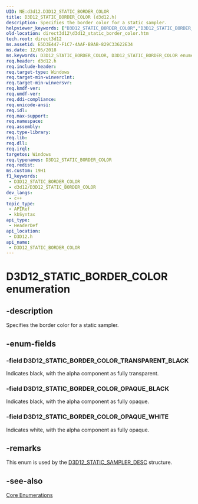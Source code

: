 ```yaml
---
UID: NE:d3d12.D3D12_STATIC_BORDER_COLOR
title: D3D12_STATIC_BORDER_COLOR (d3d12.h)
description: Specifies the border color for a static sampler.
helpviewer_keywords: ["D3D12_STATIC_BORDER_COLOR","D3D12_STATIC_BORDER_COLOR enumeration","D3D12_STATIC_BORDER_COLOR_OPAQUE_BLACK","D3D12_STATIC_BORDER_COLOR_OPAQUE_WHITE","D3D12_STATIC_BORDER_COLOR_TRANSPARENT_BLACK","d3d12/D3D12_STATIC_BORDER_COLOR","d3d12/D3D12_STATIC_BORDER_COLOR_OPAQUE_BLACK","d3d12/D3D12_STATIC_BORDER_COLOR_OPAQUE_WHITE","d3d12/D3D12_STATIC_BORDER_COLOR_TRANSPARENT_BLACK","direct3d12.d3d12_static_border_color"]
old-location: direct3d12\d3d12_static_border_color.htm
tech.root: direct3d12
ms.assetid: E5D3E447-F1C7-4AAF-B9AB-829C33622E34
ms.date: 12/05/2018
ms.keywords: D3D12_STATIC_BORDER_COLOR, D3D12_STATIC_BORDER_COLOR enumeration, D3D12_STATIC_BORDER_COLOR_OPAQUE_BLACK, D3D12_STATIC_BORDER_COLOR_OPAQUE_WHITE, D3D12_STATIC_BORDER_COLOR_TRANSPARENT_BLACK, d3d12/D3D12_STATIC_BORDER_COLOR, d3d12/D3D12_STATIC_BORDER_COLOR_OPAQUE_BLACK, d3d12/D3D12_STATIC_BORDER_COLOR_OPAQUE_WHITE, d3d12/D3D12_STATIC_BORDER_COLOR_TRANSPARENT_BLACK, direct3d12.d3d12_static_border_color
req.header: d3d12.h
req.include-header: 
req.target-type: Windows
req.target-min-winverclnt: 
req.target-min-winversvr: 
req.kmdf-ver: 
req.umdf-ver: 
req.ddi-compliance: 
req.unicode-ansi: 
req.idl: 
req.max-support: 
req.namespace: 
req.assembly: 
req.type-library: 
req.lib: 
req.dll: 
req.irql: 
targetos: Windows
req.typenames: D3D12_STATIC_BORDER_COLOR
req.redist: 
ms.custom: 19H1
f1_keywords:
 - D3D12_STATIC_BORDER_COLOR
 - d3d12/D3D12_STATIC_BORDER_COLOR
dev_langs:
 - c++
topic_type:
 - APIRef
 - kbSyntax
api_type:
 - HeaderDef
api_location:
 - D3D12.h
api_name:
 - D3D12_STATIC_BORDER_COLOR
---
```


# D3D12_STATIC_BORDER_COLOR enumeration


## -description

Specifies the border color for a static sampler.

## -enum-fields

### -field D3D12_STATIC_BORDER_COLOR_TRANSPARENT_BLACK

Indicates black, with the alpha component as fully transparent.

### -field D3D12_STATIC_BORDER_COLOR_OPAQUE_BLACK

Indicates black, with the alpha component as fully opaque.

### -field D3D12_STATIC_BORDER_COLOR_OPAQUE_WHITE

Indicates white, with the alpha component as fully opaque.

## -remarks

This enum is used by the <a href="https://docs.microsoft.com/windows/desktop/api/d3d12/ns-d3d12-d3d12_static_sampler_desc">D3D12_STATIC_SAMPLER_DESC</a> structure.

## -see-also

<a href="https://docs.microsoft.com/windows/desktop/direct3d12/direct3d-12-enumerations">Core Enumerations</a>

